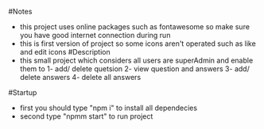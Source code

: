 #Notes
 - this project uses online packages such as fontawesome so make sure you have
   good internet connection during run
- this is first version of project so some icons aren't operated such as like and edit icons
#Description
 - this small project which considers all users are superAdmin and enable them to
    1- add/ delete quetsion
    2- view question and answers
    3- add/ delete answers
    4- delete all answers 

#Startup
 - first you should type "npm i" to install all dependecies
 - second type "npmm start" to run project